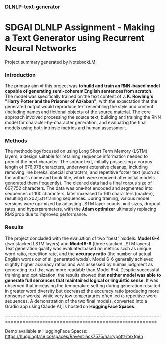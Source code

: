 ### DLNLP-text-generator
# SDGAI DLNLP Assignment - Making a Text Generator using Recurrent Neural Networks


Project summary generated by NotebookLM:

### Introduction

The primary aim of this project was **to build and train an RNN-based model capable of generating semi-coherent English sentences from scratch**. The model was specifically trained on the text content of **J. K. Rowling's "Harry Potter and the Prisoner of Azkaban"**, with the expectation that the generated output would reproduce text resembling the style and content (including names and fictional objects) of the source material. The core approach involved processing the source text, building and training the RNN model for character-by-character generation, and evaluating the final models using both intrinsic metrics and human assessment.

### Methods

The methodology focused on using Long Short Term Memory (LSTM) layers, a design suitable for retaining sequence information needed to predict the next character. The source text, initially possessing a corpus length of 676,978 characters, underwent extensive cleanup, including removing line breaks, special characters, and repetitive footer text (such as the author's name and book title, which were removed after initial models generated them frequently). The cleaned data had a final corpus size of 607,752 characters. The data was one-hot encoded and segmented into sequences of 100 characters, later increased to 160 characters (maxlen), resulting in 202,531 training sequences. During training, various model versions were optimized by adjusting LSTM layer counts, unit sizes, dropout rates, and hyperparameters, with the **Adam optimizer** ultimately replacing RMSprop due to improved performance.

### Results

The project concluded with the evaluation of two "best" models: **Model 6-4** (two stacked LSTM layers) and **Model 6-6** (three stacked LSTM layers). Text generation quality was evaluated based on metrics such as unique word ratio, repetition rate, and the **accuracy ratio** (the number of actual English words out of all generated words). Model 6-6 generally achieved slightly higher accuracy ratios and was assessed by human judgment as generating text that was more readable than Model 6-4. Despite successful training and optimization, the results showed that **neither model was able to generate full sentences that maintained logical or linguistic sense**. It was observed that increasing the temperature setting during generation resulted in greater word diversity but decreased the accuracy ratio (producing more nonsense words), while very low temperatures often led to repetitive word sequences. A demonstration of the two final models, converted into a Gradio app using Claude AI, is hosted on **HuggingFace Spaces**.


===========================================================================================================

Demo available at HuggingFace Spaces: https://huggingface.co/spaces/Ravenblack7575/harrypottertextgen

